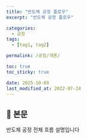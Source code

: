 ```yaml
---
title: "반도체 공정 플로우"
excerpt: "반도체 공정 플로우"

categories:
  - 공정
tags:
  - [tag1, tag2]

permalink: /공정/개론/

toc: true
toc_sticky: true

date: 2025-10-09
last_modified_at: 2022-07-24
---
```


## 🦥 본문


반도체 공정 전체 흐름 설명입니다

